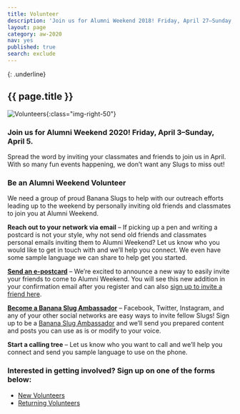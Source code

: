 ```yaml
---
title: Volunteer
description: 'Join us for Alumni Weekend 2018! Friday, April 27–Sunday, April 29. With so many fun events happening, we don’t want any Slugs to miss out!'
layout: page
category: aw-2020
nav: yes
published: true
search: exclude
---
```

{: .underline}
## {{ page.title }}

![Volunteers](/assets/images/2020/volunteer-img.jpg){:class="img-right-50"}
### Join us for Alumni Weekend 2020! Friday, April 3–Sunday, April 5.

Spread the word by inviting your classmates and friends to join us in April. With so many fun events happening, we don’t want any Slugs to miss out! 

### Be an Alumni Weekend Volunteer

We need a group of proud Banana Slugs to help with our outreach efforts leading up to the weekend by personally inviting old friends and classmates to join you at Alumni Weekend.

**Reach out to your network via email** – If picking up a pen and writing a postcard is not your style, why not send old friends and classmates personal emails inviting them to Alumni Weekend? Let us know who you would like to get in touch with and we’ll help you connect. We even have some sample language we can share to help get you started.

**[Send an e-postcard](https://secure.ucsc.edu/s/1069/bp18/interior.aspx?sid=1069&gid=1001&pgid=3464&cid=6988)** – We’re excited to announce a new way to easily invite your friends to come to Alumni Weekend. You will see this new addition in your confirmation email after you register and can also [sign up to invite a friend here](https://secure.ucsc.edu/s/1069/bp18/interior.aspx?sid=1069&gid=1001&pgid=3464&cid=6988).

**[Become a Banana Slug Ambassador](http://ucsc.socialtoaster.com/)** – Facebook, Twitter, Instagram, and any of your other social networks are easy ways to invite fellow Slugs! Sign up to be a [Banana Slug Ambassador](http://ucsc.socialtoaster.com/) and we’ll send you prepared content and posts you can use as is or modify to your voice.

**Start a calling tree** – Let us know who you want to call and we’ll help you connect and send you sample language to use on the phone.

### Interested in getting involved? Sign up on one of the forms below:

- [New Volunteers](https://docs.google.com/forms/d/e/1FAIpQLSckhVDiL0sEupGlNc13EIGvVIcnKnzczXcd6fg5xJcGc2zL4A/viewform)
- [Returning Volunteers](https://docs.google.com/forms/d/e/1FAIpQLSeSGALLCgVvIkfqqL4rIY9wpAlWqab2-IXkseD_iSDbqlD1ow/viewform)

